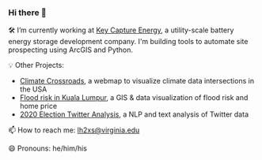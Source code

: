 ### Hi there 👋

🛠 I’m currently working at [Key Capture Energy](https://www.keycaptureenergy.com/), a utility-scale battery energy storage development company. I'm building tools to automate site prospecting using ArcGIS and Python.

💡 Other Projects: 
* [Climate Crossroads](https://cute-figolla-1c2cdd.netlify.app/), a webmap to visualize climate data intersections in the USA
* [Flood risk in Kuala Lumpur](https://rpubs.com/lhoupt1/kuala_lumpur_real_estate_analysis), a GIS & data visualization of flood risk and home price
* [2020 Election Twitter Analysis](https://luko1.medium.com/election-day-2020-twitter-analysis-a0a4b6dd48ca), a NLP and text analysis of Twitter data

📫 How to reach me: [lh2xs@virginia.edu](lh2xs@virginia.edu)

😄 Pronouns: he/him/his
